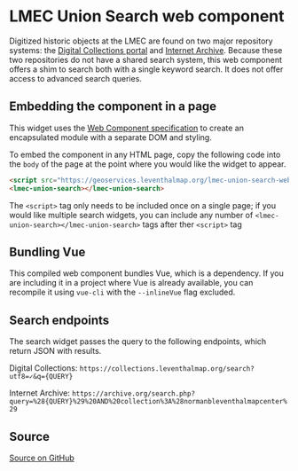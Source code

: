 # LMEC Union Search web component

Digitized historic objects at the LMEC are found on two major repository systems: the [Digital Collections portal](https://collections.leventhalmap.org) and [Internet Archive](https://archive.org/details/normanbleventhalmapcenter). Because these two repositories do not have a shared search system, this web component offers a shim to search both with a single keyword search. It does not offer access to advanced search queries.


## Embedding the component in a page

This widget uses the [Web Component specification](https://developer.mozilla.org/en-US/docs/Web/Web_Components) to create an encapsulated module with a separate DOM and styling.

To embed the component in any HTML page, copy the following code into the `body` of the page at the point where you would like the widget to appear.

```html
<script src="https://geoservices.leventhalmap.org/lmec-union-search-webcomponent/lmec-union-search.min.js"></script>
<lmec-union-search></lmec-union-search>
```

The `<script>` tag only needs to be included once on a single page; if you would like multiple search widgets, you can include any number of `<lmec-union-search></lmec-union-search>` tags after ther `<script>` tag

## Bundling Vue

This compiled web component bundles Vue, which is a dependency. If you are including it in a project where Vue is already available, you can recompile it using `vue-cli` with the `--inlineVue` flag excluded.

## Search endpoints

The search widget passes the query to the following endpoints, which return JSON with results.

Digital Collections: `https://collections.leventhalmap.org/search?utf8=✓&q={QUERY}`

Internet Archive: `https://archive.org/search.php?query=%28{QUERY}%29%20AND%20collection%3A%28normanbleventhalmapcenter%29`

## Source

[Source on GitHub](https://github.com/nblmc/union-search-tool/)